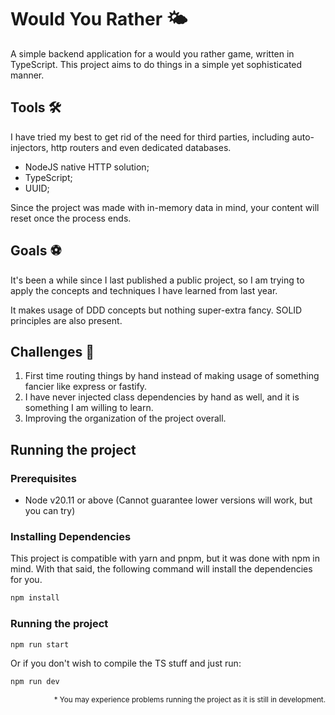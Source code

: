 # Would You Rather 🌤️

A simple backend application for a would you rather game, written in TypeScript. This project aims to do things in a simple yet sophisticated manner.

## Tools 🛠️

I have tried my best to get rid of the need for third parties, including auto-injectors, http routers and even dedicated databases.

- NodeJS native HTTP solution;
- TypeScript;
- UUID;

Since the project was made with in-memory data in mind, your content will reset once the process ends.

## Goals ⚽

It's been a while since I last published a public project, so I am trying to apply the concepts and techniques I have learned from last year.

It makes usage of DDD concepts but nothing super-extra fancy. SOLID principles are also present.

## Challenges 🎯

1. First time routing things by hand instead of making usage of something fancier like express or fastify.
1. I have never injected class dependencies by hand as well, and it is something I am willing to learn.
1. Improving the organization of the project overall.

## Running the project

### Prerequisites

- Node v20.11 or above (Cannot guarantee lower versions will work, but you can try)

### Installing Dependencies

This project is compatible with yarn and pnpm, but it was done with npm in mind. With that said, the following command will install the dependencies for you.

```bash
npm install
```

### Running the project

```bash
npm run start
```

Or if you don't wish to compile the TS stuff and just run:

```bash
npm run dev
```

<p align="right">
    <sub>* You may experience problems running the project as it is still in development.</sub>
</p>
